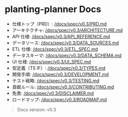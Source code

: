 # planting-planner Docs

- 仕様トップ（PRD）: [/docs/spec/v0.3/PRD.md](./spec/v0.3/PRD.md)
- アーキテクチャ: [/docs/spec/v0.3/ARCHITECTURE.md](./spec/v0.3/ARCHITECTURE.md)
- API 仕様: [/docs/spec/v0.3/API_REFERENCE.md](./spec/v0.3/API_REFERENCE.md)
- データソース: [/docs/spec/v0.3/DATA_SOURCES.md](./spec/v0.3/DATA_SOURCES.md)
- ETL 仕様: [/docs/spec/v0.3/ETL_SPEC.md](./spec/v0.3/ETL_SPEC.md)
- データスキーマ: [/docs/spec/v0.3/DATA_SCHEMA.md](./spec/v0.3/DATA_SCHEMA.md)
- UI 仕様: [/docs/spec/v0.3/UI_SPEC.md](./spec/v0.3/UI_SPEC.md)
- 型定義（TS IF）: [/docs/spec/v0.3/TYPES.md](./spec/v0.3/TYPES.md)
- 開発手順: [/docs/spec/v0.3/DEVELOPMENT.md](./spec/v0.3/DEVELOPMENT.md)
- テスト戦略: [/docs/spec/v0.3/TESTING.md](./spec/v0.3/TESTING.md)
- 貢献ルール: [/docs/spec/v0.3/CONTRIBUTING.md](./spec/v0.3/CONTRIBUTING.md)
- 免責: [/docs/spec/v0.3/DISCLAIMER.md](./spec/v0.3/DISCLAIMER.md)
- ロードマップ: [/docs/spec/v0.3/ROADMAP.md](./spec/v0.3/ROADMAP.md)

> Docs version: v0.3
